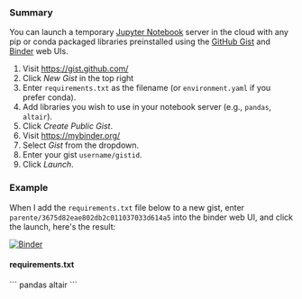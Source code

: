 ### Summary

You can launch a temporary [Jupyter Notebook](https://github.com/jupyter/notebook) server in the cloud with any pip or conda packaged libraries preinstalled using the [GitHub Gist](https://gist.github.com) and [Binder](https://mybinder.org) web UIs.

1. Visit https://gist.github.com/
2. Click *New Gist* in the top right
3. Enter `requirements.txt` as the filename (or `environment.yaml` if you prefer conda). 
4. Add libraries you wish to use in your notebook server (e.g., `pandas`, `altair`).
5. Click *Create Public Gist*.
6. Visit https://mybinder.org/ 
7. Select *Gist* from the dropdown.
8. Enter your gist `username/gistid`.
9. Click *Launch*.

### Example

When I add the `requirements.txt` file below to a new gist, enter `parente/3675d82eae802db2c011037033d614a5` into the binder web UI, and click the launch, here's the result:

[![Binder](https://mybinder.org/badge.svg)](https://mybinder.org/v2/gist/parente/3675d82eae802db2c011037033d614a5/master)
<h4 class="embedFilename"><i class="fa fa-file" aria-hidden="true"></i> requirements.txt</h4>
```
pandas
altair
```